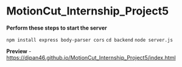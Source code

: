 # MotionCut_Internship_Project5

  **Perform these steps to start the server**

   `npm install express body-parser cors`
   `cd backend`
   `node server.js`

   **Preview** -  https://dipan46.github.io/MotionCut_Internship_Project5/index.html
